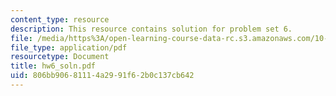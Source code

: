 ```yaml
---
content_type: resource
description: This resource contains solution for problem set 6.
file: /media/https%3A/open-learning-course-data-rc.s3.amazonaws.com/10-34-numerical-methods-applied-to-chemical-engineering-fall-2005/806bb90681114a2991f62b0c137cb642_hw6_soln.pdf
file_type: application/pdf
resourcetype: Document
title: hw6_soln.pdf
uid: 806bb906-8111-4a29-91f6-2b0c137cb642
---
```

